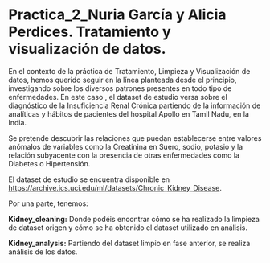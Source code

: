 ﻿# Practica_2_Nuria García y Alicia Perdices. Tratamiento y visualización de datos.

En el contexto de la práctica de Tratamiento, Limpieza y Visualización de datos, hemos querido seguir en la línea planteada desde el principio, investigando sobre los diversos patrones presentes en todo tipo de enfermedades. En este caso , el dataset de estudio versa sobre el diagnóstico de la Insuficiencia Renal Crónica partiendo de la información de analíticas y hábitos de pacientes del hospital Apollo en Tamil Nadu, en la India.

Se pretende descubrir las relaciones que puedan establecerse entre valores anómalos de variables como la Creatinina en Suero, sodio, potasio y la relación subyacente con la presencia de otras enfermedades como la Diabetes o Hipertensión. 

El dataset de estudio se encuentra disponible en https://archive.ics.uci.edu/ml/datasets/Chronic_Kidney_Disease.

Por una parte, tenemos:

**Kidney_cleaning:** Donde podéis encontrar cómo se ha realizado la limpieza de dataset origen y cómo se ha obtenido el dataset utilizado en análisis.

**Kidney_analysis:** Partiendo del dataset limpio en fase anterior, se realiza análisis de los datos.
